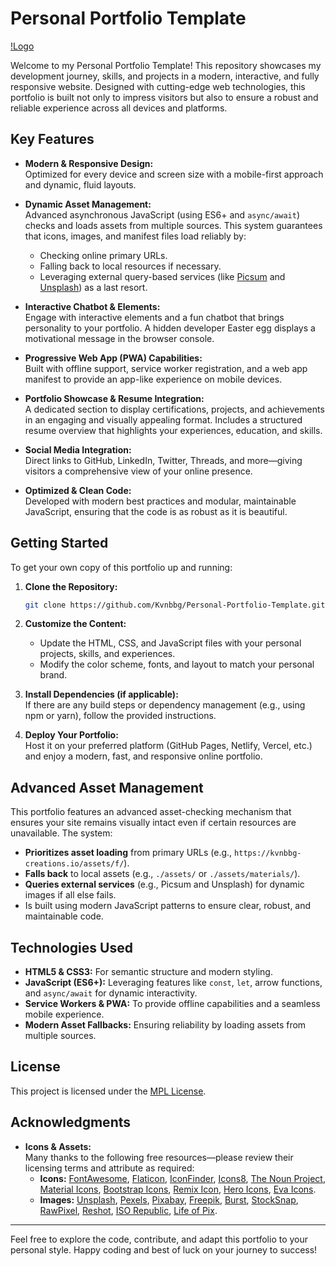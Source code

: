 # Personal Portfolio Template

[!Logo](./assets/logo.png)

Welcome to my Personal Portfolio Template! This repository showcases my development journey, skills, and projects in a modern, interactive, and fully responsive website. Designed with cutting-edge web technologies, this portfolio is built not only to impress visitors but also to ensure a robust and reliable experience across all devices and platforms.

## Key Features

- **Modern & Responsive Design:**  
  Optimized for every device and screen size with a mobile-first approach and dynamic, fluid layouts.

- **Dynamic Asset Management:**  
  Advanced asynchronous JavaScript (using ES6+ and `async/await`) checks and loads assets from multiple sources. This system guarantees that icons, images, and manifest files load reliably by:
  - Checking online primary URLs.
  - Falling back to local resources if necessary.
  - Leveraging external query-based services (like [Picsum](https://picsum.photos/) and [Unsplash](https://unsplash.com/)) as a last resort.

- **Interactive Chatbot & Elements:**  
  Engage with interactive elements and a fun chatbot that brings personality to your portfolio. A hidden developer Easter egg displays a motivational message in the browser console.

- **Progressive Web App (PWA) Capabilities:**  
  Built with offline support, service worker registration, and a web app manifest to provide an app-like experience on mobile devices.

- **Portfolio Showcase & Resume Integration:**  
  A dedicated section to display certifications, projects, and achievements in an engaging and visually appealing format. Includes a structured resume overview that highlights your experiences, education, and skills.

- **Social Media Integration:**  
  Direct links to GitHub, LinkedIn, Twitter, Threads, and more—giving visitors a comprehensive view of your online presence.

- **Optimized & Clean Code:**  
  Developed with modern best practices and modular, maintainable JavaScript, ensuring that the code is as robust as it is beautiful.

## Getting Started

To get your own copy of this portfolio up and running:

1. **Clone the Repository:**

   ```bash
   git clone https://github.com/Kvnbbg/Personal-Portfolio-Template.git
   ```

2. **Customize the Content:**
   - Update the HTML, CSS, and JavaScript files with your personal projects, skills, and experiences.
   - Modify the color scheme, fonts, and layout to match your personal brand.

3. **Install Dependencies (if applicable):**  
   If there are any build steps or dependency management (e.g., using npm or yarn), follow the provided instructions.

4. **Deploy Your Portfolio:**  
   Host it on your preferred platform (GitHub Pages, Netlify, Vercel, etc.) and enjoy a modern, fast, and responsive online portfolio.

## Advanced Asset Management

This portfolio features an advanced asset-checking mechanism that ensures your site remains visually intact even if certain resources are unavailable. The system:

- **Prioritizes asset loading** from primary URLs (e.g., `https://kvnbbg-creations.io/assets/f/`).
- **Falls back** to local assets (e.g., `./assets/` or `./assets/materials/`).
- **Queries external services** (e.g., Picsum and Unsplash) for dynamic images if all else fails.
- Is built using modern JavaScript patterns to ensure clear, robust, and maintainable code.

## Technologies Used

- **HTML5 & CSS3:** For semantic structure and modern styling.
- **JavaScript (ES6+):** Leveraging features like `const`, `let`, arrow functions, and `async/await` for dynamic interactivity.
- **Service Workers & PWA:** To provide offline capabilities and a seamless mobile experience.
- **Modern Asset Fallbacks:** Ensuring reliability by loading assets from multiple sources.

## License

This project is licensed under the [MPL License](LICENSE). 

## Acknowledgments

- **Icons & Assets:**  
  Many thanks to the following free resources—please review their licensing terms and attribute as required:
  - **Icons:** [FontAwesome](https://fontawesome.com/), [Flaticon](https://www.flaticon.com/), [IconFinder](https://www.iconfinder.com/free_icons), [Icons8](https://icons8.com/), [The Noun Project](https://thenounproject.com/), [Material Icons](https://fonts.google.com/icons), [Bootstrap Icons](https://icons.getbootstrap.com/), [Remix Icon](https://remixicon.com/), [Hero Icons](https://heroicons.com/), [Eva Icons](https://akveo.github.io/eva-icons/).
  - **Images:** [Unsplash](https://unsplash.com/), [Pexels](https://www.pexels.com/), [Pixabay](https://www.pixabay.com/), [Freepik](https://www.freepik.com/), [Burst](https://burst.shopify.com/), [StockSnap](https://stocksnap.io/), [RawPixel](https://www.rawpixel.com/), [Reshot](https://www.reshot.com/), [ISO Republic](https://isorepublic.com/), [Life of Pix](https://www.lifeofpix.com/).

---

Feel free to explore the code, contribute, and adapt this portfolio to your personal style. Happy coding and best of luck on your journey to success!
